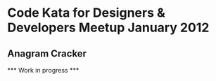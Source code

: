 # Code Kata for Designers & Developers Meetup January 2012
## Anagram Cracker
*** Work in progress ***